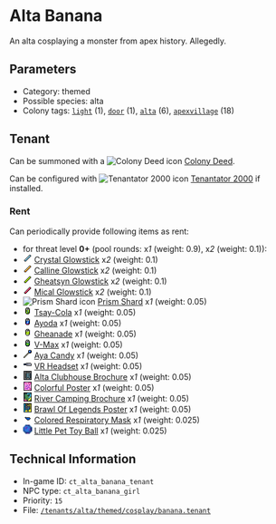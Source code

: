 # Alta Banana

An alta cosplaying a monster from apex history. Allegedly.

## Parameters

- Category: themed
- Possible species: alta
- Colony tags: [`light`](https://ceterai.github.io/MyEnternia/Wiki/Tags/Light) (1), [`door`](https://ceterai.github.io/MyEnternia/Wiki/Tags/Door) (1), [`alta`](https://ceterai.github.io/MyEnternia/Wiki/Tags/Alta) (6), [`apexvillage`](https://ceterai.github.io/MyEnternia/Wiki/Tags/Apexvillage) (18)

## Tenant

Can be summoned with a <img src="https://starbounder.org/mediawiki/images/9/93/Colony_Deed.gif" alt="Colony Deed icon" width="9.6" height="15"/> [Colony Deed](https://starbounder.org/Colony_Deed).

Can be configured with <img src="https://steamuserimages-a.akamaihd.net/ugc/920304477977773128/D47BB0FD18E520B722C013CEDE14AC017779D44C/" alt="Tenantator 2000 icon" width="16" height="16"/> [Tenantator 2000](https://steamcommunity.com/sharedfiles/filedetails/?id=1405753979) if installed.

### Rent

Can periodically provide following items as rent:

- for threat level **0+** (pool rounds: x*1* (weight: 0.9), x*2* (weight: 0.1)):
- <img src="https://raw.githubusercontent.com/Ceterai/Enternia/main/items/active/alta/glowsticks/crystal.png" alt="Crystal Glowstick icon" loading="lazy" width="auto" height="16px"/> [Crystal Glowstick](https://ceterai.github.io/MyEnternia/Wiki/CrystalGlowstick) x*2* (weight: 0.1)
- <img src="https://raw.githubusercontent.com/Ceterai/Enternia/main/items/active/alta/glowsticks/calline.png" alt="Calline Glowstick icon" loading="lazy" width="auto" height="16px"/> [Calline Glowstick](https://ceterai.github.io/MyEnternia/Wiki/CallineGlowstick) x*2* (weight: 0.1)
- <img src="https://raw.githubusercontent.com/Ceterai/Enternia/main/items/active/alta/glowsticks/gheatsyn.png" alt="Gheatsyn Glowstick icon" loading="lazy" width="auto" height="16px"/> [Gheatsyn Glowstick](https://ceterai.github.io/MyEnternia/Wiki/GheatsynGlowstick) x*2* (weight: 0.1)
- <img src="https://raw.githubusercontent.com/Ceterai/Enternia/main/items/active/alta/glowsticks/mical.png" alt="Mical Glowstick icon" loading="lazy" width="auto" height="16px"/> [Mical Glowstick](https://ceterai.github.io/MyEnternia/Wiki/MicalGlowstick) x*2* (weight: 0.1)
- <img src="https://starbounder.org/mediawiki/images/c/c0/Prism_Shard.png" alt="Prism Shard icon" loading="lazy" width="10px" height="10px"/> [Prism Shard](https://starbounder.org/Prism_Shard) x*1* (weight: 0.05)
- <img src="https://raw.githubusercontent.com/Ceterai/Enternia/main/items/generic/food/shop/drinks/ct_tsay_cola.png" alt="Tsay-Cola icon" loading="lazy" width="auto" height="16px"/> [Tsay-Cola](https://ceterai.github.io/MyEnternia/Wiki/Tsay-Cola) x*1* (weight: 0.05)
- <img src="https://raw.githubusercontent.com/Ceterai/Enternia/main/items/generic/food/shop/drinks/ct_aya_soda.png" alt="Ayoda icon" loading="lazy" width="auto" height="16px"/> [Ayoda](https://ceterai.github.io/MyEnternia/Wiki/Ayoda) x*1* (weight: 0.05)
- <img src="https://raw.githubusercontent.com/Ceterai/Enternia/main/items/generic/food/shop/drinks/ct_gheanade.png" alt="Gheanade icon" loading="lazy" width="auto" height="16px"/> [Gheanade](https://ceterai.github.io/MyEnternia/Wiki/Gheanade) x*1* (weight: 0.05)
- <img src="https://raw.githubusercontent.com/Ceterai/Enternia/main/items/generic/food/shop/drinks/ct_vmax.png" alt="V-Max icon" loading="lazy" width="auto" height="16px"/> [V-Max](https://ceterai.github.io/MyEnternia/Wiki/V-Max) x*1* (weight: 0.05)
- <img src="https://raw.githubusercontent.com/Ceterai/Enternia/main/items/generic/food/tier2/ct_aya_candy.png" alt="Aya Candy icon" loading="lazy" width="auto" height="16px"/> [Aya Candy](https://ceterai.github.io/MyEnternia/Wiki/AyaCandy) x*1* (weight: 0.05)
- <img src="https://raw.githubusercontent.com/Ceterai/Enternia/main/items/armors/alta/other/vr_headset/icon.png" alt="VR Headset icon" loading="lazy" width="auto" height="16px"/> [VR Headset](https://ceterai.github.io/MyEnternia/Wiki/VRHeadset) x*1* (weight: 0.05)
- <img src="https://raw.githubusercontent.com/Ceterai/Enternia/main/codex/alta/paper/calin.png" alt="Alta Clubhouse Brochure icon" loading="lazy" width="auto" height="16px"/> [Alta Clubhouse Brochure](https://ceterai.github.io/MyEnternia/Wiki/AltaClubhouseBrochure) x*1* (weight: 0.05)
- <img src="https://raw.githubusercontent.com/Ceterai/Enternia/main/codex/alta/paper/enchanted.png" alt="Colorful Poster icon" loading="lazy" width="auto" height="16px"/> [Colorful Poster](https://ceterai.github.io/MyEnternia/Wiki/ColorfulPoster) x*1* (weight: 0.05)
- <img src="https://raw.githubusercontent.com/Ceterai/Enternia/main/codex/alta/paper/koywa.png" alt="River Camping Brochure icon" loading="lazy" width="auto" height="16px"/> [River Camping Brochure](https://ceterai.github.io/MyEnternia/Wiki/RiverCampingBrochure) x*1* (weight: 0.05)
- <img src="https://raw.githubusercontent.com/Ceterai/Enternia/main/codex/alta/paper/faradea.png" alt="Brawl Of Legends Poster icon" loading="lazy" width="auto" height="16px"/> [Brawl Of Legends Poster](https://ceterai.github.io/MyEnternia/Wiki/BrawlOfLegendsPoster) x*1* (weight: 0.05)
- <img src="https://raw.githubusercontent.com/Ceterai/Enternia/main/items/armors/alta/other/respiratory_mask_colorful/icon.png" alt="Colored Respiratory Mask icon" loading="lazy" width="auto" height="16px"/> [Colored Respiratory Mask](https://ceterai.github.io/MyEnternia/Wiki/ColoredRespiratoryMask) x*1* (weight: 0.025)
- <img src="https://raw.githubusercontent.com/Ceterai/Enternia/main/items/throwables/toys/ct_alta_toy_pet_ball.png" alt="Little Pet Toy Ball icon" loading="lazy" width="auto" height="16px"/> [Little Pet Toy Ball](https://ceterai.github.io/MyEnternia/Wiki/LittlePetToyBall) x*1* (weight: 0.025)

## Technical Information

- In-game ID: `ct_alta_banana_tenant`
- NPC type: `ct_alta_banana_girl`
- Priority: `15`
- File: [`/tenants/alta/themed/cosplay/banana.tenant`](https://github.com/Ceterai/Enternia/blob/main/tenants/alta/themed/cosplay/banana.tenant)
